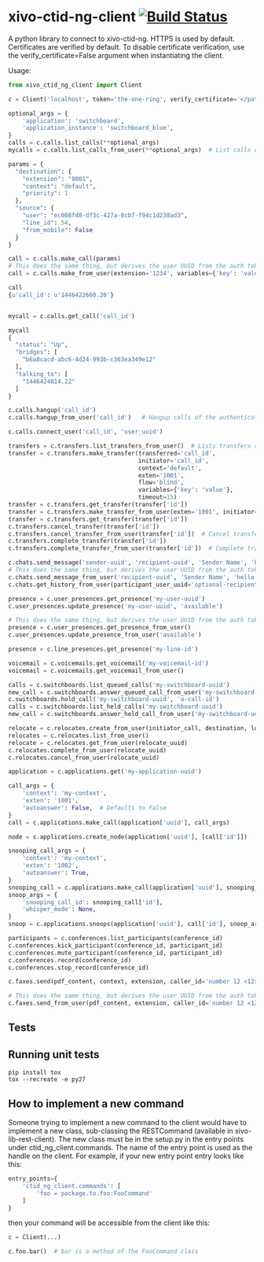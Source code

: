 xivo-ctid-ng-client [![Build Status](https://jenkins.wazo.community/buildStatus/icon?job=xivo-ctid-ng-client)](https://jenkins.wazo.community/job/xivo-ctid-ng-client)
===================

A python library to connect to xivo-ctid-ng. HTTPS is used by default. Certificates are verified by default. To disable certificate verification, use the verify_certificate=False argument when instantiating the client.

Usage:

```python
from xivo_ctid_ng_client import Client

c = Client('localhost', token='the-one-ring', verify_certificate='</path/to/trusted/certificate>')

optional_args = {
    'application': 'switchboard',
    'application_instance': 'switchboard_blue',
}
calls = c.calls.list_calls(**optional_args)
mycalls = c.calls.list_calls_from_user(**optional_args)  # List calls of the authenticated user

params = {
  "destination": {
    "extension": "8001",
    "context": "default",
    "priority": 1
  },
  "source": {
    "user": "ec008fd8-df3c-427a-8cb7-f94c1d238ad3",
    "line_id": 54,
    "from_mobile": False
  }
}

call = c.calls.make_call(params)
# This does the same thing, but derives the user UUID from the auth token
call = c.calls.make_from_user(extension='1234', variables={'key': 'value'}, line_id=54, from_mobile=False)

call
{u'call_id': u'1446422660.20'}


mycall = c.calls.get_call('call_id')

mycall
{
  "status": "Up",
  "bridges": [
    "b6a8cacd-abc6-4d24-993b-c363ea349e12"
  ],
  "talking_to": [
    "1446424814.22"
  ]
}

c.calls.hangup('call_id')
c.calls.hangup_from_user('call_id')   # Hangup calls of the authenticated user

c.calls.connect_user('call_id', 'user_uuid')

transfers = c.transfers.list_transfers_from_user()  # Lists transfers of the authenticated user
transfer = c.transfers.make_transfer(transferred='call_id',
                                     initiator='call_id',
                                     context='default',
                                     exten='1001',
                                     flow='blind',
                                     variables={'key': 'value'},
                                     timeout=15)
transfer = c.transfers.get_transfer(transfer['id'])
transfer = c.transfers.make_transfer_from_user(exten='1001', initiator='call-id', flow='blind', timeout=15)
transfer = c.transfers.get_transfer(transfer['id'])
c.transfers.cancel_transfer(transfer['id'])
c.transfers.cancel_transfer_from_user(transfer['id'])  # Cancel transfers of the authenticated user
c.transfers.complete_transfer(transfer['id'])
c.transfers.complete_transfer_from_user(transfer['id'])  # Complete transfers of the authenticated user

c.chats.send_message('sender-uuid', 'recipient-uuid', 'Sender Name', 'hello world!', to_xivo_uuid='optional-xivo-uuid')
# This does the same thing, but derives the user UUID from the auth token
c.chats.send_message_from_user('recipient-uuid', 'Sender Name', 'hello world!', to_xivo_uuid='optional-xivo-uuid')
c.chats.get_history_from_user(participant_user_uuid='optional-recipient-uuid', participant_server_uuid='optional-xivo-uuid', limit=50)

presence = c.user_presences.get_presence('my-user-uuid')
c.user_presences.update_presence('my-user-uuid', 'available')

# This does the same thing, but derives the user UUID from the auth token
presence = c.user_presences.get_presence_from_user()
c.user_presences.update_presence_from_user('available')

presence = c.line_presences.get_presence('my-line-id')

voicemail = c.voicemails.get_voicemail('my-voicemail-id')
voicemail = c.voicemails.get_voicemail_from_user()

calls = c.switchboards.list_queued_calls('my-switchboard-uuid')
new_call = c.switchboards.answer_queued_call_from_user('my-switchboard-uuid', 'a-call-id')
c.switchboards.hold_call('my-switchboard-uuid', 'a-call-id')
calls = c.switchboards.list_held_calls('my-switchboard-uuid')
new_call = c.switchboards.answer_held_call_from_user('my-switchboard-uuid', 'a-call-id')

relocate = c.relocates.create_from_user(initiator_call, destination, location, completions=['api'])
relocates = c.relocates.list_from_user()
relocate = c.relocates.get_from_user(relocate_uuid)
c.relocates.complete_from_user(relocate_uuid)
c.relocates.cancel_from_user(relocate_uuid)

application = c.applications.get('my-application-uuid')

call_args = {
    'context': 'my-context',
    'exten': '1001',
    'autoanswer': False,  # Defaults to False
}
call = c.applications.make_call(application['uuid'], call_args)

node = c.applications.create_node(application['uuid'], [call['id']])

snooping_call_args = {
    'context': 'my-context',
    'exten': '1002',
    'autoanswer': True,
}
snooping_call = c.applications.make_call(application['uuid'], snooping_call_args)
snoop_args = {
    'snooping_call_id': snooping_call['id'],
    'whisper_mode': None,
}
snoop = c.applications.snoops(application['uuid'], call['id'], snoop_args)

participants = c.conferences.list_participants(conference_id)
c.conferences.kick_participant(conference_id, participant_id)
c.conferences.mute_participant(conference_id, participant_id)
c.conferences.record(conference_id)
c.conferences.stop_record(conference_id)

c.faxes.send(pdf_content, context, extension, caller_id='number 12 <12>')

# This does the same thing, but derives the user UUID from the auth token
c.faxes.send_from_user(pdf_content, extension, caller_id='number 12 <12>')
```

## Tests

Running unit tests
------------------

```
pip install tox
tox --recreate -e py27
```

## How to implement a new command

Someone trying to implement a new command to the client would have to implement a new class, sub-classing the RESTCommand (available in xivo-lib-rest-client). The new class must be in the setup.py in the entry points under ctid_ng_client.commands. The name of the entry point is used as the handle on the client. For example, if your new entry point entry looks like this:

```python
entry_points={
    'ctid_ng_client.commands': [
        'foo = package.to.foo:FooCommand'
    ]
}
```

then your command will be accessible from the client like this:

```python
c = Client(...)

c.foo.bar()  # bar is a method of the FooCommand class
```
